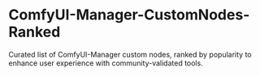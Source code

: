 # ComfyUI-Manager-CustomNodes-Ranked
Curated list of ComfyUI-Manager custom nodes, ranked by popularity to enhance user experience with community-validated tools.
